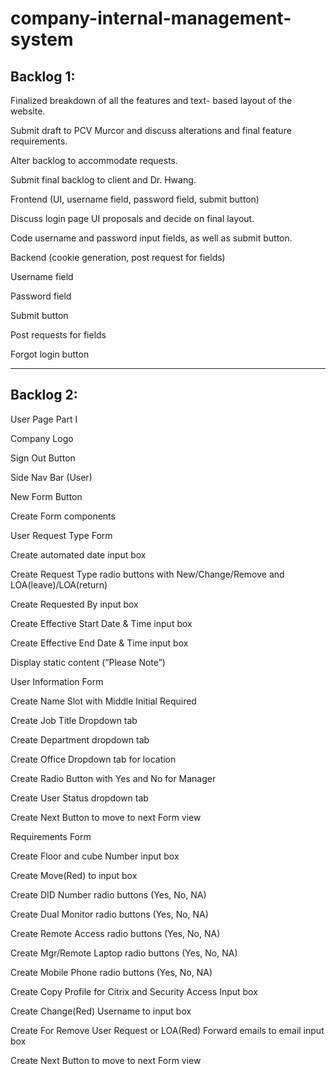 # company-internal-management-system

Backlog 1: 
----------------------------------------------------------------------------------------------------------------------------------------
Finalized breakdown of all the features and text- based layout of the website.

Submit draft to PCV Murcor and discuss alterations and final feature requirements.

Alter backlog to accommodate requests.

Submit final backlog to client and Dr. Hwang. 

Frontend (UI, username field, password field, submit button) 

Discuss login page UI proposals and decide on final layout.

Code username and password input fields, as well as submit button.

Backend (cookie generation, post request for fields)

Username field 

Password field 

Submit button 

Post requests for fields 

Forgot login button

----------------------------------------------------------------------------------------------------------------------------------------
Backlog 2: 
----------------------------------------------------------------------------------------------------------------------------------------
User Page Part I

Company Logo

Sign Out Button

Side Nav Bar (User)

New Form Button

Create Form components

User Request Type Form

Create automated date input box

Create Request Type radio buttons with New/Change/Remove and LOA(leave)/LOA(return)

Create Requested By input box

Create Effective Start Date & Time input box

Create Effective End Date & Time input box

Display static content (“Please Note”)

User Information Form

Create Name Slot with Middle Initial Required

Create Job Title Dropdown tab

Create Department dropdown tab

Create Office Dropdown tab for location

Create Radio Button with Yes and No for Manager

Create User Status dropdown tab

Create Next Button to move to next Form view

Requirements Form

Create Floor and cube Number input box

Create Move(Red) to input box

Create DID Number radio buttons (Yes, No, NA)

Create Dual Monitor radio buttons (Yes, No, NA)

Create Remote Access radio buttons (Yes, No, NA)

Create Mgr/Remote Laptop radio buttons (Yes, No, NA)

Create Mobile Phone radio buttons (Yes, No, NA)

Create Copy Profile for Citrix and Security Access Input box

Create Change(Red) Username to input box

Create For Remove User Request or LOA(Red) Forward emails to email input box

Create Next Button to move to next Form view
